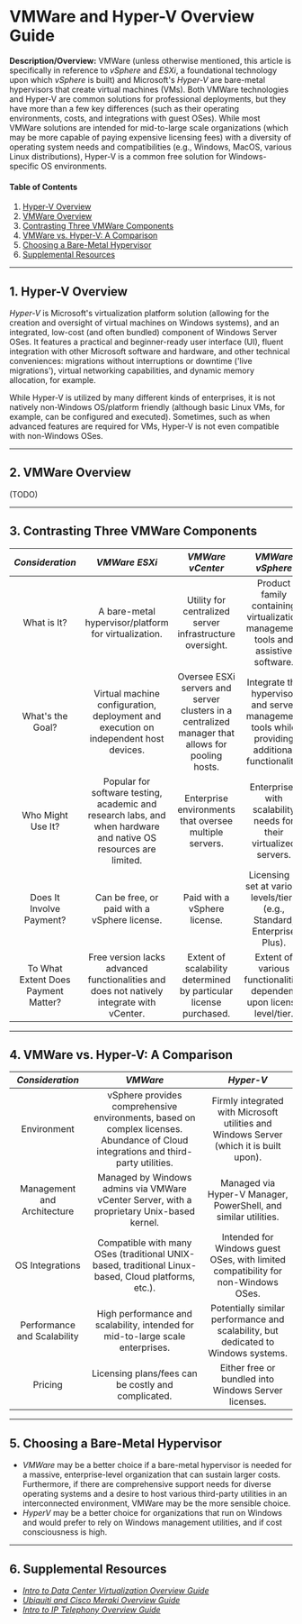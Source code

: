# VMWare and Hyper-V Overview Guide

**Description/Overview:** VMWare (unless otherwise mentioned, this article is specifically in reference to *vSphere* and *ESXi*, a foundational technology upon which *vSphere* is built) and Microsoft's *Hyper-V* are bare-metal hypervisors that create virtual machines (VMs). Both VMWare technologies and Hyper-V are common solutions for professional deployments, but they have more than a few key differences (such as their operating environments, costs, and integrations with guest OSes). While most VMWare solutions are intended for mid-to-large scale organizations (which may be more capable of paying expensive licensing fees) with a diversity of operating system needs and compatibilities (e.g., Windows, MacOS, various Linux distributions), Hyper-V is a common free solution for Windows-specific OS environments.

#### Table of Contents

1. [Hyper-V Overview](#hyperv)
2. [VMWare Overview](#vmware)
3. [Contrasting Three VMWare Components](#threevm)
4. [VMWare vs. Hyper-V: A Comparison](#comparison)
5. [Choosing a Bare-Metal Hypervisor](#choosing)
6. [Supplemental Resources](#supplemental)

<hr />

## 1. <a name="hyperv">Hyper-V Overview</a>

*Hyper-V* is Microsoft's virtualization platform solution (allowing for the creation and oversight of virtual machines on Windows systems), and an integrated, low-cost (and often bundled) component of Windows Server OSes. It features a practical and beginner-ready user interface (UI), fluent integration with other Microsoft software and hardware, and other technical conveniences: migrations without interruptions or downtime ('live migrations'), virtual networking capabilities, and dynamic memory allocation, for example.

While Hyper-V is utilized by many different kinds of enterprises, it is not natively non-Windows OS/platform friendly (although basic Linux VMs, for example, can be configured and executed). Sometimes, such as when advanced features are required for VMs, Hyper-V is not even compatible with non-Windows OSes.

<hr />

## 2. <a name="vmware">VMWare Overview</a>

(TODO)

<hr />

## 3. <a name="threevm">Contrasting Three VMWare Components</a>

| *Consideration* | *VMWare ESXi* | *VMWare vCenter* | *VMWare vSphere* |
| :---: | :---: | :----: | :----: |
| What is It? | A bare-metal hypervisor/platform for virtualization.	| Utility for centralized server infrastructure oversight.	| Product family containing virtualization management tools and assistive software. |
| What's the Goal? | Virtual machine configuration, deployment and execution on independent host devices. | Oversee ESXi servers and server clusters in a centralized manager that allows for pooling hosts. | Integrate the hypervisor and server management tools while providing additional functionality.  |
| Who Might Use It? | Popular for software testing, academic and research labs, and when hardware and native OS resources are limited. | Enterprise environments that oversee multiple servers. | Enterprises with scalability needs for their virtualized servers. |
| Does It Involve Payment? | Can be free, or paid with a vSphere license. | Paid with a vSphere license. | Licensing is set at various levels/tiers (e.g., Standard, Enterprise Plus). |
| To What Extent Does Payment Matter? | Free version lacks advanced functionalities and does not natively integrate with vCenter.	| Extent of scalability determined by particular license purchased. | Extent of various functionalities dependent upon license level/tier. |

<hr />

## 4. <a name="comparison">VMWare vs. Hyper-V: A Comparison</a>

| *Consideration* | *VMWare* | *Hyper-V* |
| :---: | :---: | :----: |
| Environment | vSphere provides comprehensive environments, based on complex licenses. Abundance of Cloud integrations and third-party utilities. | Firmly integrated with Microsoft utilities and Windows Server (which it is built upon). |
| Management and Architecture | Managed by Windows admins via VMWare vCenter Server, with a proprietary Unix-based kernel. | Managed via Hyper-V Manager, PowerShell, and similar utilities. |
| OS Integrations | Compatible with many OSes (traditional UNIX-based, traditional Linux-based, Cloud platforms, etc.). | Intended for Windows guest OSes, with limited compatibility for non-Windows OSes. |
| Performance and Scalability | High performance and scalability, intended for mid-to-large scale enterprises. | Potentially similar performance and scalability, but dedicated to Windows systems. |
| Pricing | Licensing plans/fees can be costly and complicated. | Either free or bundled into Windows Server licenses. |
 
<hr />

## 5. <a name="choosing">Choosing a Bare-Metal Hypervisor</a>

* *VMWare* may be a better choice if a bare-metal hypervisor is needed for a massive, enterprise-level organization that can sustain larger costs. Furthermore, if there are comprehensive support needs for diverse operating systems and a desire to host various third-party utilities in an interconnected environment, VMWare may be the more sensible choice.
* *HyperV* may be a better choice for organizations that run on Windows and would prefer to rely on Windows management utilities, and if cost consciousness is high.

<hr />

## 6. <a name="supplemental">Supplemental Resources</a>

* *[Intro to Data Center Virtualization Overview Guide](https://github.com/chaseofthejungle/intro-to-data-center-virtualization/)*
* *[Ubiquiti and Cisco Meraki Overview Guide](https://github.com/chaseofthejungle/unifi-vs-cisco-meraki)*
* *[Intro to IP Telephony Overview Guide](https://github.com/chaseofthejungle/intro-to-ip-telephony)*
